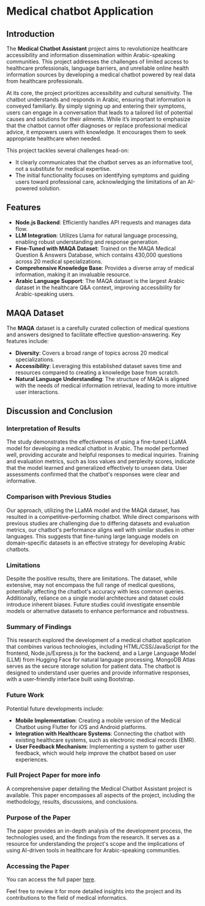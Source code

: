 # Medical chatbot Application

## Introduction

The **Medical Chatbot Assistant** project aims to revolutionize healthcare accessibility and information dissemination within Arabic-speaking communities. This project addresses the challenges of limited access to healthcare professionals, language barriers, and unreliable online health information sources by developing a medical chatbot powered by real data from healthcare professionals.

At its core, the project prioritizes accessibility and cultural sensitivity. The chatbot understands and responds in Arabic, ensuring that information is conveyed familiarly. By simply signing up and entering their symptoms, users can engage in a conversation that leads to a tailored list of potential causes and solutions for their ailments. While it’s important to emphasize that the chatbot cannot offer diagnoses or replace professional medical advice, it empowers users with knowledge. It encourages them to seek appropriate healthcare when needed.

This project tackles several challenges head-on:
- It clearly communicates that the chatbot serves as an informative tool, not a substitute for medical expertise.
- The initial functionality focuses on identifying symptoms and guiding users toward professional care, acknowledging the limitations of an AI-powered solution.


## Features
- **Node.js Backend**: Efficiently handles API requests and manages data flow.
- **LLM Integration**: Utilizes Llama for natural language processing, enabling robust understanding and response generation.
- **Fine-Tuned with MAQA Dataset**: Trained on the MAQA Medical Question & Answers Database, which contains 430,000 questions across 20 medical specializations.
- **Comprehensive Knowledge Base**: Provides a diverse array of medical information, making it an invaluable resource.
- **Arabic Language Support**: The MAQA dataset is the largest Arabic dataset in the healthcare Q&A context, improving accessibility for Arabic-speaking users.

## MAQA Dataset

The **MAQA** dataset is a carefully curated collection of medical questions and answers designed to facilitate effective question-answering. Key features include:

- **Diversity**: Covers a broad range of topics across 20 medical specializations.
- **Accessibility**: Leveraging this established dataset saves time and resources compared to creating a knowledge base from scratch.
- **Natural Language Understanding**: The structure of MAQA is aligned with the needs of medical information retrieval, leading to more intuitive user interactions.


## Discussion and Conclusion

### Interpretation of Results
The study demonstrates the effectiveness of using a fine-tuned LLaMA model for developing a medical chatbot in Arabic. The model performed well, providing accurate and helpful responses to medical inquiries. Training and evaluation metrics, such as loss values and perplexity scores, indicate that the model learned and generalized effectively to unseen data. User assessments confirmed that the chatbot's responses were clear and informative.

### Comparison with Previous Studies
Our approach, utilizing the LLaMA model and the MAQA dataset, has resulted in a competitive-performing chatbot. While direct comparisons with previous studies are challenging due to differing datasets and evaluation metrics, our chatbot's performance aligns well with similar studies in other languages. This suggests that fine-tuning large language models on domain-specific datasets is an effective strategy for developing Arabic chatbots.

### Limitations
Despite the positive results, there are limitations. The dataset, while extensive, may not encompass the full range of medical questions, potentially affecting the chatbot's accuracy with less common queries. Additionally, reliance on a single model architecture and dataset could introduce inherent biases. Future studies could investigate ensemble models or alternative datasets to enhance performance and robustness.

### Summary of Findings
This research explored the development of a medical chatbot application that combines various technologies, including HTML/CSS/JavaScript for the frontend, Node.js/Express.js for the backend, and a Large Language Model (LLM) from Hugging Face for natural language processing. MongoDB Atlas serves as the secure storage solution for patient data. The chatbot is designed to understand user queries and provide informative responses, with a user-friendly interface built using Bootstrap.

### Future Work
Potential future developments include:
- **Mobile Implementation**: Creating a mobile version of the Medical Chatbot using Flutter for iOS and Android platforms.
- **Integration with Healthcare Systems**: Connecting the chatbot with existing healthcare systems, such as electronic medical records (EMR).
- **User Feedback Mechanism**: Implementing a system to gather user feedback, which would help improve the chatbot based on user experiences.

  
### Full Project Paper for more info

A comprehensive paper detailing the Medical Chatbot Assistant project is available. This paper encompasses all aspects of the project, including the methodology, results, discussions, and conclusions.

### Purpose of the Paper
The paper provides an in-depth analysis of the development process, the technologies used, and the findings from the research. It serves as a resource for understanding the project's scope and the implications of using AI-driven tools in healthcare for Arabic-speaking communities.

### Accessing the Paper
You can access the full paper [here](https://github.com/ahmudmuhamad/Medicalbot-Application-/blob/master/Paper.pdf). 

Feel free to review it for more detailed insights into the project and its contributions to the field of medical informatics.

  


  
